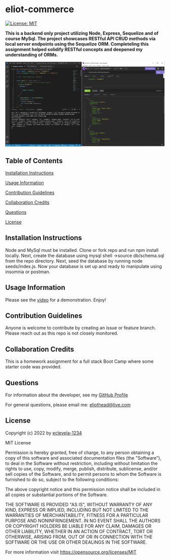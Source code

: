 
# eliot-commerce
[![License: MIT](https://img.shields.io/badge/License-MIT-yellow.svg)](https://opensource.org/licenses/MIT)

**This is a backend only project utilizing Node, Express, Sequelize and of course MySql. The project showcases RESTful API CRUD methods via local server endpoints using the Sequelize ORM. Completeling this assignment helped solidify RESTful concepts and deepened my understanding of ORMs.**

![screenshot](./assets/images/screenshot.png)

## Table of Contents


[Installation Instructions](#installation-instructions)

[Usage Information](#usage-information)

[Contribution Guidelines](#contribution-guidelines)

[Collaboration Credits](#collaboration-credits)

[Questions](#questions)

[License](#license)


## Installation Instructions

Node and MySql must be installed. Clone or fork repo and run npm install locally. Next, create the database using mysql shell ->source db/schema.sql from the repo directory. Next, seed the database by running node seeds/index.js. Now your database is set up and ready to manipulate using insomnia or postman.
## Usage Information

Please see the [video](https://watch.screencastify.com/v/UpQ1LeQgtrF4zesAu985) for a demonstration. Enjoy!
## Contribution Guidelines

Anyone is welcome to contribute by creating an issue or feature branch. Please reach out as this repo is not closely monitored.
## Collaboration Credits

This is a homework assignment for a full stack Boot Camp where some starter code was provided.
## Questions
For information about the developer, see my [GitHub Profile](https://github.com/eclevela-1234)

For general questions, please email me: eliothead@live.com
## License
Copyright (c)  2022 by [eclevela-1234](https://github.com/eclevela-1234)

MIT License

Permission is hereby granted, free of charge, to any person obtaining a copy
of this software and associated documentation files (the "Software"), to deal
in the Software without restriction, including without limitation the rights
to use, copy, modify, merge, publish, distribute, sublicense, and/or sell
copies of the Software, and to permit persons to whom the Software is
furnished to do so, subject to the following conditions:

The above copyright notice and this permission notice shall be included in all
copies or substantial portions of the Software.

THE SOFTWARE IS PROVIDED "AS IS", WITHOUT WARRANTY OF ANY KIND, EXPRESS OR
IMPLIED, INCLUDING BUT NOT LIMITED TO THE WARRANTIES OF MERCHANTABILITY,
FITNESS FOR A PARTICULAR PURPOSE AND NONINFRINGEMENT. IN NO EVENT SHALL THE
AUTHORS OR COPYRIGHT HOLDERS BE LIABLE FOR ANY CLAIM, DAMAGES OR OTHER
LIABILITY, WHETHER IN AN ACTION OF CONTRACT, TORT OR OTHERWISE, ARISING FROM,
OUT OF OR IN CONNECTION WITH THE SOFTWARE OR THE USE OR OTHER DEALINGS IN THE
SOFTWARE.

For more information visit https://opensource.org/licenses/MIT

